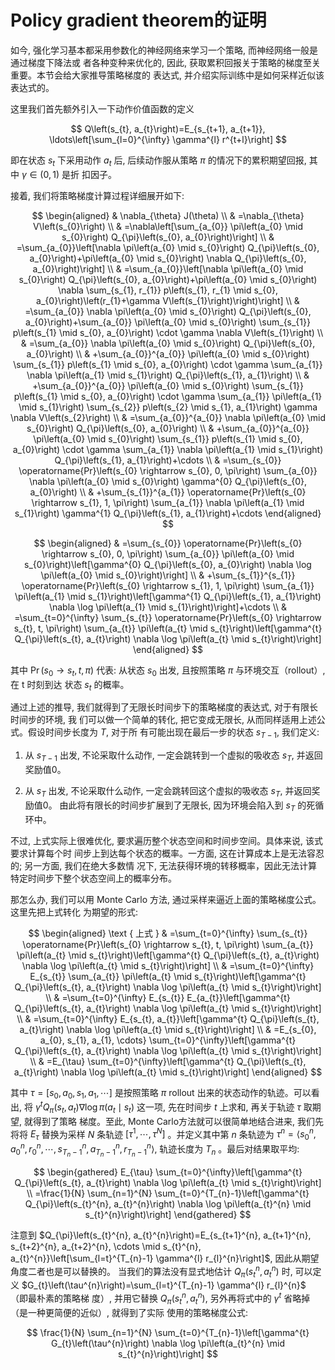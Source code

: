 
# Policy gradient theorem的证明


如今, 强化学习基本都采用参数化的神经网络来学习一个策略, 而神经网络一般是通过梯度下降法或 者各种变种来优化的, 因此, 获取累积回报关于策略的梯度至关重要。本节会给大家推导策略梯度的 表达式, 并介绍实际训练中是如何采样近似该表达式的。

这里我们首先额外引入一下动作价值函数的定义

$$
Q\left(s_{t}, a_{t}\right)=E_{s_{t+1}, a_{t+1}}, \ldots\left[\sum_{l=0}^{\infty} \gamma^{l} r^{t+l}\right]
$$

即在状态 $s_{t}$ 下采用动作 $a_{t}$ 后, 后续动作服从策略 $\pi$ 的情况下的累积期望回报, 其中 $\gamma \in(0,1)$ 是折 扣因子。

接着, 我们将策略梯度计算过程详细展开如下:

$$
\begin{aligned}
& \nabla_{\theta} J(\theta) \\
& =\nabla_{\theta} V\left(s_{0}\right) \\
& =\nabla\left[\sum_{a_{0}} \pi\left(a_{0} \mid s_{0}\right) Q_{\pi}\left(s_{0}, a_{0}\right)\right] \\
& =\sum_{a_{0}}\left[\nabla \pi\left(a_{0} \mid s_{0}\right) Q_{\pi}\left(s_{0}, a_{0}\right)+\pi\left(a_{0} \mid s_{0}\right) \nabla Q_{\pi}\left(s_{0}, a_{0}\right)\right] \\
& =\sum_{a_{0}}\left[\nabla \pi\left(a_{0} \mid s_{0}\right) Q_{\pi}\left(s_{0}, a_{0}\right)+\pi\left(a_{0} \mid s_{0}\right) \nabla \sum_{s_{1}, r_{1}} p\left(s_{1}, r_{1} \mid s_{0}, a_{0}\right)\left(r_{1}+\gamma V\left(s_{1}\right)\right)\right] \\
& =\sum_{a_{0}} \nabla \pi\left(a_{0} \mid s_{0}\right) Q_{\pi}\left(s_{0}, a_{0}\right)+\sum_{a_{0}} \pi\left(a_{0} \mid s_{0}\right) \sum_{s_{1}} p\left(s_{1} \mid s_{0}, a_{0}\right) \cdot \gamma \nabla V\left(s_{1}\right) \\
& =\sum_{a_{0}} \nabla \pi\left(a_{0} \mid s_{0}\right) Q_{\pi}\left(s_{0}, a_{0}\right) \\
& +\sum_{a_{0}}^{a_{0}} \pi\left(a_{0} \mid s_{0}\right) \sum_{s_{1}} p\left(s_{1} \mid s_{0}, a_{0}\right) \cdot \gamma \sum_{a_{1}} \nabla \pi\left(a_{1} \mid s_{1}\right) Q_{\pi}\left(s_{1}, a_{1}\right) \\
& +\sum_{a_{0}}^{a_{0}} \pi\left(a_{0} \mid s_{0}\right) \sum_{s_{1}} p\left(s_{1} \mid s_{0}, a_{0}\right) \cdot \gamma \sum_{a_{1}} \pi\left(a_{1} \mid s_{1}\right) \sum_{s_{2}} p\left(s_{2} \mid s_{1}, a_{1}\right) \gamma \nabla V\left(s_{2}\right) \\
& =\sum_{a_{0}}^{a_{0}} \nabla \pi\left(a_{0} \mid s_{0}\right) Q_{\pi}\left(s_{0}, a_{0}\right) \\
& +\sum_{a_{0}}^{a_{0}} \pi\left(a_{0} \mid s_{0}\right) \sum_{s_{1}} p\left(s_{1} \mid s_{0}, a_{0}\right) \cdot \gamma \sum_{a_{1}} \nabla \pi\left(a_{1} \mid s_{1}\right) Q_{\pi}\left(s_{1}, a_{1}\right)+\cdots \\
& =\sum_{s_{0}} \operatorname{Pr}\left(s_{0} \rightarrow s_{0}, 0, \pi\right) \sum_{a_{0}} \nabla \pi\left(a_{0} \mid s_{0}\right) \gamma^{0} Q_{\pi}\left(s_{0}, a_{0}\right) \\
& +\sum_{s_{1}}^{a_{1}} \operatorname{Pr}\left(s_{0} \rightarrow s_{1}, 1, \pi\right) \sum_{a_{1}} \nabla \pi\left(a_{1} \mid s_{1}\right) \gamma^{1} Q_{\pi}\left(s_{1}, a_{1}\right)+\cdots
\end{aligned}
$$



$$
\begin{aligned}
& =\sum_{s_{0}} \operatorname{Pr}\left(s_{0} \rightarrow s_{0}, 0, \pi\right) \sum_{a_{0}} \pi\left(a_{0} \mid s_{0}\right)\left[\gamma^{0} Q_{\pi}\left(s_{0}, a_{0}\right) \nabla \log \pi\left(a_{0} \mid s_{0}\right)\right] \\
& +\sum_{s_{1}}^{s_{1}} \operatorname{Pr}\left(s_{0} \rightarrow s_{1}, 1, \pi\right) \sum_{a_{1}} \pi\left(a_{1} \mid s_{1}\right)\left[\gamma^{1} Q_{\pi}\left(s_{1}, a_{1}\right) \nabla \log \pi\left(a_{1} \mid s_{1}\right)\right]+\cdots \\
& =\sum_{t=0}^{\infty} \sum_{s_{t}} \operatorname{Pr}\left(s_{0} \rightarrow s_{t}, t, \pi\right) \sum_{a_{t}} \pi\left(a_{t} \mid s_{t}\right)\left[\gamma^{t} Q_{\pi}\left(s_{t}, a_{t}\right) \nabla \log \pi\left(a_{t} \mid s_{t}\right)\right]
\end{aligned}
$$

其中 $\operatorname{Pr}\left(s_{0} \rightarrow s_{t}, t, \pi\right)$ 代表: 从状态 $s_{0}$ 出发, 且按照策略 $\pi$ 与环境交互（rollout）, 在 $\mathrm{t}$ 时刻到达 状态 $s_{t}$ 的概率。

通过上述的推导, 我们就得到了无限长时间步下的策略梯度的表达式, 对于有限长时间步的环境, 我 们可以做一个简单的转化, 把它变成无限长, 从而同样适用上述公式。假设时间步长度为 $T$, 对于所 有可能出现在最后一步的状态 $s_{T-1}$, 我们定义:

1. 从 $s_{T-1}$ 出发, 不论采取什么动作, 一定会跳转到一个虚拟的吸收态 $s_{T}$, 并返回奖励值0。

2. 从 $s_{T}$ 出发, 不论采取什么动作, 一定会跳转回这个虚拟的吸收态 $s_{T}$, 并返回奖励值0。 由此将有限长的时间步扩展到了无限长, 因为环境会陷入到 $s_{T}$ 的死循环中。

不过, 上式实际上很难优化, 要求遍历整个状态空间和时间步空间。具体来说, 该式要求计算每个时 间步上到达每个状态的概率。一方面, 这在计算成本上是无法容忍的; 另一方面, 我们在绝大多数情 况下, 无法获得环境的转移概率，因此无法计算特定时间步下整个状态空间上的概率分布。

那怎么办, 我们可以用 Monte Carlo 方法, 通过采样来逼近上面的策略梯度公式。这里先把上式转化 为期望的形式:

$$
\begin{aligned}
\text { 上式 } & =\sum_{t=0}^{\infty} \sum_{s_{t}} \operatorname{Pr}\left(s_{0} \rightarrow s_{t}, t, \pi\right) \sum_{a_{t}} \pi\left(a_{t} \mid s_{t}\right)\left[\gamma^{t} Q_{\pi}\left(s_{t}, a_{t}\right) \nabla \log \pi\left(a_{t} \mid s_{t}\right)\right] \\
& =\sum_{t=0}^{\infty} E_{s_{t}} \sum_{a_{t}} \pi\left(a_{t} \mid s_{t}\right)\left[\gamma^{t} Q_{\pi}\left(s_{t}, a_{t}\right) \nabla \log \pi\left(a_{t} \mid s_{t}\right)\right] \\
& =\sum_{t=0}^{\infty} E_{s_{t}} E_{a_{t}}\left[\gamma^{t} Q_{\pi}\left(s_{t}, a_{t}\right) \nabla \log \pi\left(a_{t} \mid s_{t}\right)\right] \\
& =\sum_{t=0}^{\infty} E_{s_{t}, a_{t}}\left[\gamma^{t} Q_{\pi}\left(s_{t}, a_{t}\right) \nabla \log \pi\left(a_{t} \mid s_{t}\right)\right] \\
& =E_{s_{0}, a_{0}, s_{1}, a_{1}, \cdots} \sum_{t=0}^{\infty}\left[\gamma^{t} Q_{\pi}\left(s_{t}, a_{t}\right) \nabla \log \pi\left(a_{t} \mid s_{t}\right)\right] \\
& =E_{\tau} \sum_{t=0}^{\infty}\left[\gamma^{t} Q_{\pi}\left(s_{t}, a_{t}\right) \nabla \log \pi\left(a_{t} \mid s_{t}\right)\right]
\end{aligned}
$$

其中 $\tau=\left[s_{0}, a_{0}, s_{1}, a_{1}, \cdots\right]$ 是按照策略 $\pi$ rollout 出来的状态动作的轨迹。可以看出, 将 $\gamma^{t} Q_{\pi}\left(s_{t}, a_{t}\right) \nabla \log \pi\left(a_{t} \mid s_{t}\right)$ 这一项, 先在时间步 $t$ 上求和, 再关于轨迹 $\tau$ 取期望, 就得到了策略 梯度。至此, Monte Carlo方法就可以很简单地结合进来, 我们先将将 $E_{\tau}$ 替换为采样 $N$ 条轨迹 $\left[\tau^{1}, \cdots, \tau^{N}\right]$ 。并定义其中第 $n$ 条轨迹为 $\tau^{n}=\left\langle s_{0}^{n}, a_{0}^{n}, r_{0}^{n}, \cdots, s_{T_{n}-1}^{n}, a_{T_{n}-1}^{n}, r_{T_{n}-1}^{n}\right\rangle$, 轨迹长度为 $T_{n}$ 。最后对结果取平均:

$$
\begin{gathered}
E_{\tau} \sum_{t=0}^{\infty}\left[\gamma^{t} Q_{\pi}\left(s_{t}, a_{t}\right) \nabla \log \pi\left(a_{t} \mid s_{t}\right)\right] \\
=\frac{1}{N} \sum_{n=1}^{N} \sum_{t=0}^{T_{n}-1}\left[\gamma^{t} Q_{\pi}\left(s_{t}^{n}, a_{t}^{n}\right) \nabla \log \pi\left(a_{t}^{n} \mid s_{t}^{n}\right)\right]
\end{gathered}
$$

注意到 $Q_{\pi}\left(s_{t}^{n}, a_{t}^{n}\right)=E_{s_{t+1}^{n}, a_{t+1}^{n}, s_{t+2}^{n}, a_{t+2}^{n}, \cdots \mid s_{t}^{n}, a_{t}^{n}}\left[\sum_{l=t}^{T_{n}-1} \gamma^{l} r_{l}^{n}\right]$, 因此从期望角度二者也是可以替换的。 当我们的算法没有显式地估计 $Q_{\pi}\left(s_{t}^{n}, a_{t}^{n}\right)$ 时, 可以定义 $G_{t}\left(\tau^{n}\right)=\sum_{l=t}^{T_{n}-1} \gamma^{l} r_{l}^{n}$ （即最朴素的策略梯 度）, 并用它替换 $Q_{\pi}\left(s_{t}^{n}, a_{t}^{n}\right)$, 另外再将式中的 $\gamma^{t}$ 省略掉（是一种更简便的近似）, 就得到了实际 使用的策略梯度公式:

$$
\frac{1}{N} \sum_{n=1}^{N} \sum_{t=0}^{T_{n}-1}\left[\gamma^{t} G_{t}\left(\tau^{n}\right) \nabla \log \pi\left(a_{t}^{n} \mid s_{t}^{n}\right)\right]
$$
